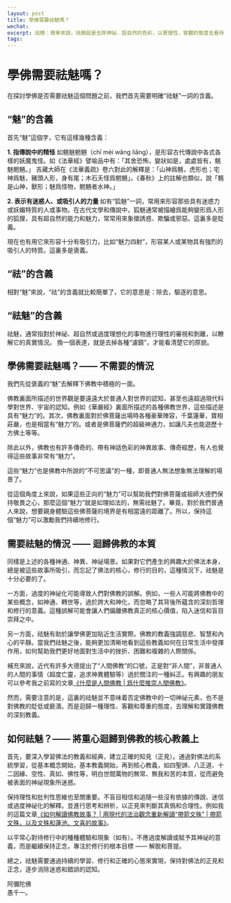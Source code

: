 ```yaml
---
layout: post
title: 學佛需要祛魅嗎？
wechat: 
excerpt: 祛魅：簡單來說，祛魅就是去除神祕、超自然的色彩，以更理性、客觀的態度去看待事物。那麼學佛需要祛魅嗎？不一定，如果認爲佛教有魅力，可以鼓勵我們持續修行，那就不需要。反之，如果被神祕、神異的事情所吸引而忘記了學佛的本質，那就十分需要祛魅了。
tags:
---
```


# 學佛需要祛魅嗎？

在探討學佛是否需要祛魅這個問題之前，我們首先需要明確“祛魅”一詞的含義。

## “魅”的含義
首先“魅”這個字，它有這樣幾種含義：

**1. 指傳說中的精怪**
如魑魅魍魎（chī mèi wǎng liǎng），是形容古代傳說中各式各樣的妖魔鬼怪。如《法華經》譬喻品中有：「其舍恐怖，變狀如是，處處皆有，魑魅魍魎。」
吉藏大師在《法華義疏》卷六對此的解釋是：「山神爲魑，虎形也；宅神爲魅，豬頭人形，身有尾；木石夭怪爲魍魎」。《春秋》上的註解也類似，說「魑是山神，獸形；魅爲怪物，魍魎者水神。」

**2. 表示有迷惑人、或吸引人的力量**
如有“狐魅”一詞，常用來形容那些具有迷惑力或妖媚特質的人或事物。在古代文學和傳說中，狐魅通常被描繪爲能夠變形爲人形的狐狸，具有超自然的能力和魅力，常常用來象徵誘惑、欺騙或邪惡。這裏多是貶義。

現在也有用它來形容十分有吸引力，比如“魅力四射”，形容某人或某物具有強烈的吸引人的特質。這裏多是褒義。

## “祛”的含義

相對“魅”來說，“祛”的含義就比較簡單了，它的意思是：除去，驅逐的意思。

## “祛魅”的含義

祛魅，通常指對於神祕、超自然或過度理想化的事物進行理性的審視和剝離，以瞭解它的真實情況。
換一個表達，就是去掉各種“濾鏡”，才能看清楚它的原貌。

## 學佛需要祛魅嗎？—— 不需要的情況

我們先從褒義的“魅”去解釋下佛教中積極的一面。

佛教裏面所描述的世界觀是要遠遠大於普通人對世界的認知，甚至也遠超過現代科學對世界、宇宙的認知。例如《華嚴經》裏面所描述的各種佛教世界，這些描述是具有“魅力”的。其次，佛教裏面對於佛菩薩出場時各種豪華陣容，千葉蓮華，寶相莊嚴，也是相當有“魅力”的。或者是佛菩薩們的超級神通力，如讓凡夫也能遊歷十方佛土等等。

除此以外，佛教也有許多傳奇的、帶有神話色彩的神異故事、傳奇經歷，有人也覺得這些故事非常有“魅力”。

這些“魅力”也是佛教中所說的“不可思議”的一種，即普通人無法想象無法理解的場景了。

從這個角度上來說，如果這些正向的“魅力”可以幫助我們對佛菩薩或祖師大德們保持敬畏之心，那麼這個“魅力”就是如理如法的，無需祛魅了。畢竟，對於我們普通人來說，想要親身體驗這些佛菩薩的境界是有相當遠的距離了。所以，保持這個“魅力”可以激勵我們持續地修行。

## 需要祛魅的情況 —— 迴歸佛教的本質

同樣是上述的各種神通、神異、神祕場景。如果對它們產生的興趣大於佛法本身，總是被這些故事所吸引，而忘記了佛法的核心，修行的目的，這種情況下，祛魅是十分必要的了。

一方面，過度的神祕化可能導致人們對佛教的誤解。例如，一些人可能將佛教中的某些概念，如神通、轉世等，過於誇大和神化，而忽略了其背後所蘊含的深刻哲理和修行的意義。這種誤解可能會讓人們偏離佛教真正的核心價值，陷入迷信和盲目崇拜之中。

另一方面，祛魅有助於讓學佛更加貼近生活實際。佛教的教義強調慈悲、智慧和內心的平靜。當我們祛魅之後，能夠更加清晰地看到這些教義如何在日常生活中發揮作用，如何幫助我們更好地面對生活中的挫折、困難和複雜的人際關係。

補充來說，近代有許多大德提出了“人間佛教”的口號，正是對“非人間”，非普通人的人間的事情（超度亡靈，追求神異體驗等）過於關注的一種糾正。有興趣的朋友可以參考我之前寫的文章[《什麼是人間佛教 \| 爲什麼推崇人間佛教》](https://mp.weixin.qq.com/s/2UdxLpMr2_t1Db6ZadvXVg)。

然而，需要注意的是，這裏的祛魅並不意味着否定佛教中的一切神祕元素，也不是對佛教的貶低或褻瀆。而是迴歸一種理性、客觀和尊重的態度，去理解和實踐佛教的深刻教義。

## 如何祛魅？—— 將重心迴歸到佛教的核心教義上

首先，要深入學習佛法的教義和經典，建立正確的知見（正見）。通過對佛法的系統學習，從基本概念開始，基本教義開始，再到核心教義，如四聖諦、八正道、十二因緣、空性、真如、佛性等，明白世間萬物的無常、無我和苦的本質，從而避免被表面的神祕現象所迷惑。

保持理性和批判性思維也至關重要。不盲目相信和追隨一些沒有依據的傳說、迷信或過度神祕化的解釋。並進行思考和辨析，以正見來判斷其真僞和合理性。例如我的這篇文章[《如何解讀佛教故事？ \| 用現代的法治觀念重新解讀“帶箭文殊” \| 帶箭文殊，以及文殊和蓮池、文喜的故事》](https://mp.weixin.qq.com/s/DuWyNDeBTQDaZ8HtPZSgUQ)。

以平常心對待修行中的種種體驗和現象（如有）。不應過度解讀或賦予其神祕的意義，而是繼續保持正念，專注於修行的根本目標 —— 解脫和菩提。

總之，祛魅需要通過持續的學習、修行和正確的心態來實現，保持對佛法的正見和正念，逐步消除迷惑和錯誤的認知。


阿彌陀佛<br>
愚千一。

